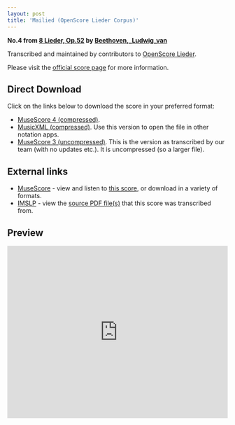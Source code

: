 ```yaml
---
layout: post
title: 'Mailied (OpenScore Lieder Corpus)'
---
```


__No.4 from [8 Lieder, Op.52](https://fourscoreandmore.org/openscore/lieder/Beethoven,_Ludwig_van/8_Lieder,_Op.52/) by [Beethoven,_Ludwig_van](https://fourscoreandmore.org/openscore/lieder/Beethoven,_Ludwig_van)__

Transcribed and maintained by contributors to [OpenScore Lieder].

Please visit the [official score page] for more information.

[official score page]: https://musescore.com/openscore-lieder-corpus/scores/6491377
[OpenScore Lieder]: https://musescore.com/openscore-lieder-corpus

## Direct Download

Click on the links below to download the score in your preferred format:
- [MuseScore 4 (compressed)](https://github.com/openscore/lieder/blob/main/scores/Beethoven,_Ludwig_van/8_Lieder,_Op.52/4_Mailied/lc6491377.mscz?raw=true).
- [MusicXML (compressed)](https://github.com/openscore/lieder/blob/main/scores/Beethoven,_Ludwig_van/8_Lieder,_Op.52/4_Mailied/lc6491377.mxl?raw=true). Use this version to open the file in other notation apps.
- [MuseScore 3 (uncompressed)](https://github.com/openscore/lieder/blob/main/scores/Beethoven,_Ludwig_van/8_Lieder,_Op.52/4_Mailied/lc6491377.mscx?raw=true). This is the version as transcribed by our team (with no updates etc.). It is uncompressed (so a larger file).

## External links

- [MuseScore] - view and listen to [this score][MuseScore], or download in a variety of formats.
- [IMSLP] - view the [source PDF file(s)][IMSLP] that this score was transcribed from.

[MuseScore]: https://musescore.com/score/6491377
[IMSLP]: https://imslp.org/wiki/Special:ReverseLookup/47274

## Preview

<iframe width="100%" height="394" src="https://musescore.com/openscore-lieder-corpus/scores/6491377/embed" frameborder="0" allowfullscreen allow="autoplay; fullscreen"></iframe>
